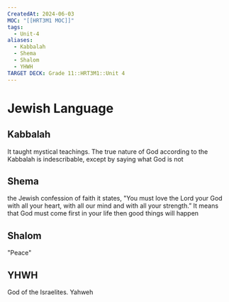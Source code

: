 ```yaml
---
CreatedAt: 2024-06-03
MOC: "[[HRT3M1 MOC]]"
tags:
  - Unit-4
aliases:
  - Kabbalah
  - Shema
  - Shalom
  - YHWH
TARGET DECK: Grade 11::HRT3M1::Unit 4
---
```


# Jewish Language

## Kabbalah
It taught mystical teachings. The true nature of God according to the Kabbalah is indescribable, except by saying what God is not
<!--ID: 1717533948829-->



## Shema
the Jewish confession of faith
it states, "You must love the Lord your God with all your heart, with all our mind and with all your strength.”
It means that God must come first in your life then good things will happen
<!--ID: 1717533948831-->



## Shalom
"Peace"
<!--ID: 1717533948834-->



## YHWH
God of the Israelites. Yahweh
<!--ID: 1717533948836-->

